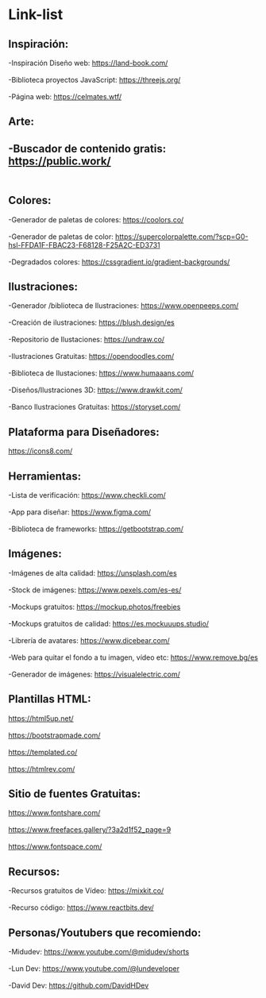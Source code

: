 # Link-list

## Inspiración:

-Inspiración Diseño web: https://land-book.com/<br><br>
-Biblioteca  proyectos JavaScript: https://threejs.org/<br><br>
-Página web: https://celmates.wtf/

## Arte: 

-Buscador de contenido gratis: https://public.work/<br><br>
-


## Colores: 

-Generador de paletas de colores: https://coolors.co/<br><br>
-Generador de paletas de color: https://supercolorpalette.com/?scp=G0-hsl-FFDA1F-FBAC23-F68128-F25A2C-ED3731<br><br>
-Degradados colores: https://cssgradient.io/gradient-backgrounds/

## Ilustraciones:

-Generador /biblioteca de Ilustraciones: https://www.openpeeps.com/<br><br>
-Creación de ilustraciones: https://blush.design/es<br><br>
-Repositorio de Ilustaciones: https://undraw.co/<br><br>
-Ilustraciones Gratuitas: https://opendoodles.com/<br><br>
-Biblioteca de Ilustaciones: https://www.humaaans.com/<br><br>
-Diseños/Ilustraciones 3D: https://www.drawkit.com/<br><br>
-Banco Ilustraciones Gratuitas: https://storyset.com/

## Plataforma para Diseñadores:

https://icons8.com/

## Herramientas:

-Lista de verificación: https://www.checkli.com/<br><br>
-App para diseñar:  https://www.figma.com/<br><br>
-Biblioteca de frameworks: https://getbootstrap.com/

## Imágenes:

-Imágenes de alta calidad: https://unsplash.com/es<br><br>
-Stock de imágenes: https://www.pexels.com/es-es/<br><br>
-Mockups gratuitos: https://mockup.photos/freebies<br><br>
-Mockups gratuitos de calidad: https://es.mockuuups.studio/<br><br>
-Librería de avatares: https://www.dicebear.com/<br><br>
-Web para quitar el fondo a tu imagen, vídeo etc:  https://www.remove.bg/es<br><br>
-Generador de imágenes: https://visualelectric.com/

## Plantillas HTML:

https://html5up.net/<br><br>
https://bootstrapmade.com/<br><br>
https://templated.co/<br><br>
https://htmlrev.com/

## Sitio de fuentes Gratuitas:

https://www.fontshare.com/<br><br>
https://www.freefaces.gallery/?3a2d1f52_page=9<br><br>
https://www.fontspace.com/

## Recursos:

-Recursos gratuitos de Vídeo: https://mixkit.co/<br><br>
-Recurso código: https://www.reactbits.dev/

## Personas/Youtubers que recomiendo:

-Midudev: https://www.youtube.com/@midudev/shorts<br><br>
-Lun Dev: https://www.youtube.com/@lundeveloper<br><br>
-David Dev: https://github.com/DavidHDev

